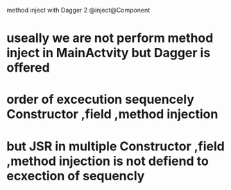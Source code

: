 method inject with Dagger 2 @inject@Component

# useally we are not perform method inject in MainActvity but Dagger is offered 
# order of excecution sequencely Constructor ,field ,method injection
# but JSR in multiple Constructor ,field ,method injection is not defiend to ecxection of sequencly 